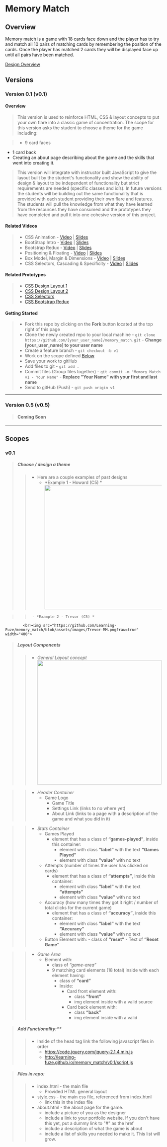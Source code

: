 # Memory Match

## Overview

Memory match is a game with 18 cards face down and the player has to try and match all 10 pairs of matching cards by 
remembering the position of the cards. Once the player has matched 2 cards they will be displayed face up until all 
pairs have been matched. 

<a href="https://drive.google.com/open?id=0B7eOl4joefDuWTRUQWU0eXdtRzg" target="_blank">Design Overview</a>

## Versions

### Version 0.1 (v0.1)

#### Overview

> This version is used to reinforce HTML, CSS & layout concepts to put your own flare into a classic game of 
concentration. The scope for this version asks the student to choose a theme for the game including: 

> - 9 card faces
- 1 card back
- Creating an about page describing about the game and the skills that went into creating it.

> This version will integrate with instructor built JavaScript to give the layout built by the student's functionality 
and show the ability of design & layout to be independent of functionality but strict requirements are needed 
(specific classes and id’s). In future versions the students will be building out the same functionality that is 
provided with each student providing their own flare and features. The students will pull the knowledge from what 
they have learned from the resources they have consumed and the prototypes they have completed and pull it into one 
cohesive version of this project. 

#### Related Videos

> - CSS Animation - <a href="https://www.youtube.com/watch?t=3&v=fjqT5mwbOCo" target="_blank">Video</a> | <a href="https://drive.google.com/a/learningfuze.com/file/d/0B7eOl4joefDub1BUOUtQMWdtbnc/view" 
target="_blank">Slides</a>
> - BootStrap Intro - <a href="https://www.youtube.com/watch?t=544&v=i7cnwkFbuko" target="_blank">Video</a> | <a 
href="https://drive.google.com/a/learningfuze.com/file/d/0B7eOl4joefDuS1l1THpsanlsWkU/view" target="_blank">Slides</a>
> - Bootstrap Redux - <a href="https://www.youtube.com/watch?v=HFhIYttrvWM" target="_blank">Video</a> | <a 
href="https://drive.google.com/a/learningfuze.com/file/d/0B7eOl4joefDuTWJrVk9YTXR5M2c/view" target="_blank">Slides</a>
> - Positioning & Floating - <a href="" target="_blank">Video</a> | <a href="https://drive.google.com/a/learningfuze.com/file/d/0B7eOl4joefDuOGVTZXpHOWtrNGM/view" target="_blank">Slides</a>
> - Box Model, Margin & Dimensions - <a href="" target="_blank">Video</a> | <a href="https://drive.google.com/a/learningfuze.com/file/d/0B7eOl4joefDueXdic3dWekhXdWc/view" target="_blank">Slides</a>
> - CSS Selectors, Cascading & Specificity - <a href="" target="_blank">Video</a> | <a href="https://drive.google.com/a/learningfuze.com/file/d/0B7eOl4joefDub3N1NWE3VmFxakE/view" 
target="_blank">Slides</a> 

#### Related Prototypes

> - <a href="https://github.com/Learning-Fuze/prototypes/tree/master/css_design_layout_1#prototype---css-design--layout-1-box-model-margin-padding-border-and-dimensions" target="_blank">CSS Design Layout 1</a>
> - <a href="https://github.com/Learning-Fuze/prototypes/tree/master/css_design_layout_2#prototype---css-design--layout-2--css-positioning-and-css-floating" target="_blank">CSS Design Layout 2</a>
> - <a href="https://github.com/Learning-Fuze/prototypes/tree/master/css_selectors#prototype---css-selectors" target="_blank">CSS Selectors</a>
> - <a href="https://github.com/Learning-Fuze/prototypes/tree/master/css_bootstrap_redux#bootstrap-redux" target="_blank">CSS Bootstrap Redux</a>


#### Getting Started

> - Fork this repo by clicking on the **Fork** button located at the top right of this page
> - Clone the newly created repo to your local machine
    - `git clone https://github.com/[your_user_name]/memory_match.git`
    - **Change [your_user_name] to your user name**
> - Create a feature branch
    - `git checkout -b v1`
> - Work on the scope defined <a href="https://github.com/Learning-Fuze/memory_match/tree/assets#v0.1">Below</a>
> - Save your work to gitHub
> - Add files to git
    - `git add .`
> - Commit files (Group files together)
    - `git commit -m "Memory Match v1 - Your Name"`
    - **Replace "Your Name" with your first and last name**
> - Send to gitHub (Push)
    - `git push origin v1`
    
---

### Version 0.5 (v0.5)
 
> #### Coming Soon
 
---

## Scopes

### v0.1

> ##### Choose / design a theme
>>  - Here are a couple examples of past designs
>>      - *Example 1 - Howard (C5) *
            <br><img src="https://github.com/Learning-Fuze/memory_match/blob/assets/images/Howard-MM.png?raw=true" width="400">
        
>>      - *Example 2 - Trevor (C5) *
            <br><img src="https://github.com/Learning-Fuze/memory_match/blob/assets/images/Trevor-MM.png?raw=true" width="400">

> ##### Layout Components
>>  - *General Layout concept*
        <br><img src="https://github.com/Learning-Fuze/memory_match/blob/assets/images/mm_wireframing.png?raw=true" width="400">
    
>>  - *Header Container*
>>    - Game Logo 
>>      - Game Title
>>      - Settings Link (links to no where yet)
>>      - About Link  (links to a page with a description of the game and what you did in it)

>>  - *Stats Container*
>>    - Games Played
>>      - element that has a class of **“games-played”**, inside this container:
>>          - element with class **"label"** with the text **“Games Played”**
>>          - element with class **"value"** with no text
>>    - Attempts (number of times the user has clicked on cards)
>>      - element that has a class of **“attempts”**, inside this container:
>>          - element with class **"label"** with the text **“attempts”**
>>          - element with class **"value"** with no text
>>    - Accuracy (how many times they got it right / number of total clicks for the current game)
>>      - element that has a class of **“accuracy”**, inside this container:
>>          - element with class **"label"** with the text **“Accuracy”**
>>          - element with class **"value"** with no text
>>    - Button Element with:
>>          - class of **“reset”**
>>          - Text of **“Reset Game”**

>>  - *Game Area*
>>      - Element with:
>>          - class of *“game-area”*
>>          - 9 matching card elements (18 total) inside with each element having:
>>              - class of **“card”**
>>              - Inside:
>>                  - Card front element with:
>>                      - class **“front”**
>>                      - img element inside with a valid source
>>                  - Card back element with:
>>                      - class **“back”**
>>                      - img element inside with a valid

> ##### Add Functionality:**
>>  - Inside of the head tag link the following javascript files in order
>>      - https://code.jquery.com/jquery-2.1.4.min.js
>>      - http://learning-fuze.github.io/memory_match/v0.1/script.js


> ##### Files in repo:
>>    - index.html - the main file
>>        - Provided HTML general layout
>>    - style.css - the main css file, referenced from index.html
>>        - link this in the index file
>>    - about.html - the about page for the game.
>>        - include a picture of you as the designer
>>        - include a link to your portfolio website. If you don't have this yet, put a dummy link to "#" as the href
>>        - include a description of what the game is about
>>        - include a list of skills you needed to make it. This list will grow.
